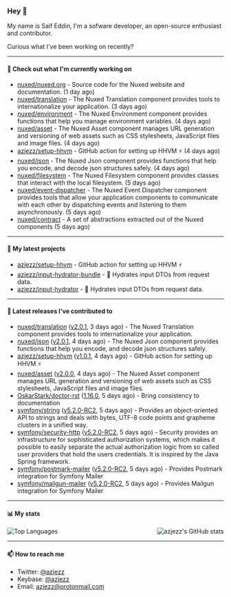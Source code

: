 ### Hey 👋

My name is Saif Eddin, I'm a sofware developer, an open-source enthusiast and contributor.

Curious what I've been working on recently?

---

#### 👷 Check out what I'm currently working on

- [nuxed/nuxed.org](https://github.com/nuxed/nuxed.org) - Source code for the Nuxed website and documentation. (1 day ago)
- [nuxed/translation](https://github.com/nuxed/translation) - The Nuxed Translation component provides tools to internationalize your application.  (3 days ago)
- [nuxed/environment](https://github.com/nuxed/environment) - The Nuxed Environment component provides functions that help you manage environment variables. (4 days ago)
- [nuxed/asset](https://github.com/nuxed/asset) - The Nuxed Asset component manages URL generation and versioning of web assets such as CSS stylesheets, JavaScript files and image files.  (4 days ago)
- [azjezz/setup-hhvm](https://github.com/azjezz/setup-hhvm) - GitHub action for setting up HHVM  ⚡ (4 days ago)
- [nuxed/json](https://github.com/nuxed/json) -  The Nuxed Json component provides functions that help you encode, and decode json structures safely. (4 days ago)
- [nuxed/filesystem](https://github.com/nuxed/filesystem) - The Nuxed Filesystem component provides classes that interact with the local filesystem. (5 days ago)
- [nuxed/event-dispatcher](https://github.com/nuxed/event-dispatcher) - The Nuxed Event Dispatcher component provides tools that allow your application components to communicate with each other by dispatching events and listening to them asynchronously. (5 days ago)
- [nuxed/contract](https://github.com/nuxed/contract) - A set of abstractions extracted out of the Nuxed components (5 days ago)

---

#### 🌱 My latest projects

- [azjezz/setup-hhvm](https://github.com/azjezz/setup-hhvm) - GitHub action for setting up HHVM  ⚡
- [azjezz/input-hydrator-bundle](https://github.com/azjezz/input-hydrator-bundle) - 🧱 Hydrates input DTOs from request data. 
- [azjezz/input-hydrator](https://github.com/azjezz/input-hydrator) - 🧱 Hydrates input DTOs from request data.

---

#### 🔭 Latest releases I've contributed to

- [nuxed/translation](https://github.com/nuxed/translation) ([v2.0.1](https://github.com/nuxed/translation/releases/tag/v2.0.1), 3 days ago) - The Nuxed Translation component provides tools to internationalize your application. 
- [nuxed/json](https://github.com/nuxed/json) ([v2.0.1](https://github.com/nuxed/json/releases/tag/v2.0.1), 4 days ago) -  The Nuxed Json component provides functions that help you encode, and decode json structures safely.
- [azjezz/setup-hhvm](https://github.com/azjezz/setup-hhvm) ([v1.0.1](https://github.com/azjezz/setup-hhvm/releases/tag/v1.0.1), 4 days ago) - GitHub action for setting up HHVM  ⚡
- [nuxed/asset](https://github.com/nuxed/asset) ([v2.0.0](https://github.com/nuxed/asset/releases/tag/v2.0.0), 4 days ago) - The Nuxed Asset component manages URL generation and versioning of web assets such as CSS stylesheets, JavaScript files and image files. 
- [OskarStark/doctor-rst](https://github.com/OskarStark/doctor-rst) ([1.16.0](https://github.com/OskarStark/doctor-rst/releases/tag/1.16.0), 5 days ago) - Bring consistency to documentation
- [symfony/string](https://github.com/symfony/string) ([v5.2.0-RC2](https://github.com/symfony/string/releases/tag/v5.2.0-RC2), 5 days ago) - Provides an object-oriented API to strings and deals with bytes, UTF-8 code points and grapheme clusters in a unified way.
- [symfony/security-http](https://github.com/symfony/security-http) ([v5.2.0-RC2](https://github.com/symfony/security-http/releases/tag/v5.2.0-RC2), 5 days ago) - Security provides an infrastructure for sophisticated authorization systems, which makes it possible to easily separate the actual authorization logic from so called user providers that hold the users credentials. It is inspired by the Java Spring framework.
- [symfony/postmark-mailer](https://github.com/symfony/postmark-mailer) ([v5.2.0-RC2](https://github.com/symfony/postmark-mailer/releases/tag/v5.2.0-RC2), 5 days ago) - Provides Postmark integration for Symfony Mailer
- [symfony/mailgun-mailer](https://github.com/symfony/mailgun-mailer) ([v5.2.0-RC2](https://github.com/symfony/mailgun-mailer/releases/tag/v5.2.0-RC2), 5 days ago) - Provides Mailgun integration for Symfony Mailer

---

#### 📊 My stats

<img align="right" alt="azjezz's GitHub stats" src="https://github-readme-stats.vercel.app/api?username=azjezz&count_private=1&show_icons=true&" />

![Top Languages](https://github-readme-stats.vercel.app/api/top-langs/?username=azjezz)

---

#### 📫 How to reach me

- Twitter: [@azjezz](https://twitter.com/azjezz)
- Keybase: [@azjezz](https://keybase.io/azjezz)
- Email: [azjezz@protonmail.com](mailto://azjezz@protonmail.com)
